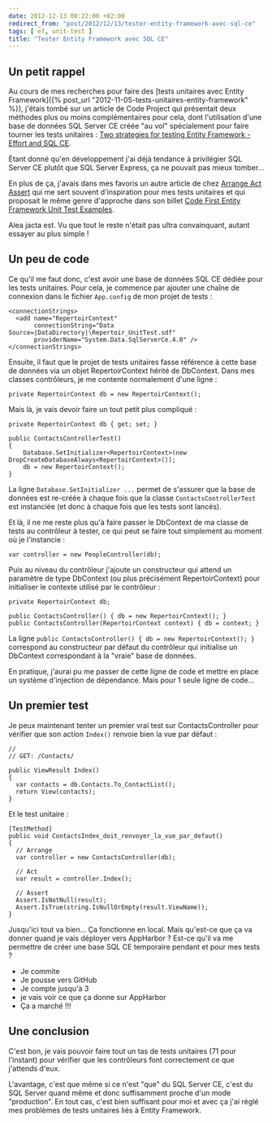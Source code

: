 ```yaml
---
date: 2012-12-13 00:22:00 +02:00
redirect_from: "post/2012/12/13/tester-entity-framework-avec-sql-ce"
tags: [ ef, unit-test ]
title: "Tester Entity Framework avec SQL CE"
---
```


## Un petit rappel

Au cours de mes recherches pour faire des [tests
unitaires avec Entity Framework]({% post_url "2012-11-05-tests-unitaires-entity-framework" %}), j'étais tombé sur un article de Code
Project qui présentait deux méthodes plus ou moins complémentaires pour cela,
dont l'utilisation d'une base de données SQL Server CE créée "au vol"
spécialement pour faire tourner les tests unitaires : [Two strategies for testing Entity Framework - Effort and SQL
CE](http://www.codeproject.com/Articles/460175/Two-strategies-for-testing-Entity-Framework-Effort).

Étant donné qu'en développement j'ai déjà tendance à privilégier SQL Server
CE plutôt que SQL Server Express, ça ne pouvait pas mieux tomber...

En plus de ça, j'avais dans mes favoris un autre article de chez [Arrange Act Assert](http://www.arrangeactassert.com/) qui me
sert souvent d'inspiration pour mes tests unitaires et qui proposait le même
genre d'approche dans son billet [Code First Entity Framework Unit Test Examples](http://www.arrangeactassert.com/code-first-entity-framework-unit-test-examples/).

Alea jacta est. Vu que tout le reste n'était pas ultra convainquant, autant
essayer au plus simple !

## Un peu de code

Ce qu'il me faut donc, c'est avoir une base de données SQL CE dédiée pour
les tests unitaires. Pour cela, je commence par ajouter une chaîne de connexion
dans le fichier `App.config` de mon projet de tests :

```
<connectionStrings>
  <add name="RepertoirContext"
       connectionString="Data Source=|DataDirectory|\Repertoir_UnitTest.sdf"
       providerName="System.Data.SqlServerCe.4.0" />
</connectionStrings>
```

Ensuite, il faut que le projet de tests unitaires fasse référence à cette
base de données via un objet RepertoirContext hérité de DbContext. Dans mes
classes contrôleurs, je me contente normalement d'une ligne :

```
private RepertoirContext db = new RepertoirContext();
```

Mais là, je vais devoir faire un tout petit plus compliqué :

```
private RepertoirContext db { get; set; }

public ContactsControllerTest()
{
    Database.SetInitializer<RepertoirContext>(new DropCreateDatabaseAlways<RepertoirContext>());
    db = new RepertoirContext();
}
```

La ligne `Database.SetInitializer ...` permet de s'assurer que la
base de données est re-créée à chaque fois que la classe
`ContactsControllerTest` est instanciée (et donc à chaque fois que
les tests sont lancés).

Et là, il ne me reste plus qu'à faire passer le DbContext de ma classe de
tests au contrôleur à tester, ce qui peut se faire tout simplement au moment où
je l'instancie :

```
var controller = new PeopleController(db);
```

Puis au niveau du contrôleur j'ajoute un constructeur qui attend un
paramètre de type DbContext (ou plus précisément RepertoirContext) pour
initialiser le contexte utilisé par le contrôleur :

```
private RepertoirContext db;

public ContactsController() { db = new RepertoirContext(); }
public ContactsController(RepertoirContext context) { db = context; }
```

La ligne `public ContactsController() { db = new RepertoirContext();
}` correspond au constructeur par défaut du contrôleur qui initialise un
DbContext correspondant à la "vraie" base de données.

En pratique, j'aurai pu me passer de cette ligne de code et mettre en place
un système d'injection de dépendance. Mais pour 1 seule ligne de code...

## Un premier test

Je peux maintenant tenter un premier vrai test sur ContactsController pour
vérifier que son action `Index()` renvoie bien la vue par
défaut :

```
//
// GET: /Contacts/

public ViewResult Index()
{
  var contacts = db.Contacts.To_ContactList();
  return View(contacts);
}
```

Et le test unitaire :

```
[TestMethod]
public void ContactsIndex_doit_renvoyer_la_vue_par_defaut()
{
  // Arrange
  var controller = new ContactsController(db);

  // Act
  var result = controller.Index();

  // Assert
  Assert.IsNotNull(result);
  Assert.IsTrue(string.IsNullOrEmpty(result.ViewName));
}
```

Jusqu'ici tout va bien... Ça fonctionne en local. Mais qu'est-ce que ça va
donner quand je vais déployer vers AppHarbor ? Est-ce qu'il va me
permettre de créer une base SQL CE temporaire pendant et pour mes
tests ?

* Je commite
* Je pousse vers GitHub
* Je compte jusqu'à 3
* je vais voir ce que ça donne sur AppHarbor
* Ça a marché !!!

## Une conclusion

C'est bon, je vais pouvoir faire tout un tas de tests unitaires (71 pour
l'instant) pour vérifier que les contrôleurs font correctement ce que j'attends
d'eux.

L'avantage, c'est que même si ce n'est "que" du SQL Server CE, c'est du SQL
Server quand même et donc suffisamment proche d'un mode "production". En tout
cas, c'est bien suffisant pour moi et avec ça j'ai réglé mes problèmes de tests
unitaires liés à Entity Framework.
